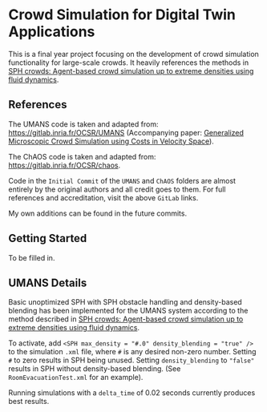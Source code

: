 # Crowd Simulation for Digital Twin Applications
This is a final year project focusing on the development of crowd simulation functionality for large-scale crowds. It heavily references the methods in [SPH crowds: Agent-based crowd simulation up to
extreme densities using fluid dynamics](https://inria.hal.science/hal-03270915/file/CAG2021-SPHCrowds%20-%20Author%20version.pdf).

## References
The UMANS code is taken and adapted from: https://gitlab.inria.fr/OCSR/UMANS (Accompanying paper: [Generalized Microscopic Crowd Simulation using Costs in Velocity Space](https://project.inria.fr/crowdscience/generalized-microscopic-crowd-simulation-using-costs-in-velocity-space-i3d-2020/)).

The ChAOS code is taken and adapted from: https://gitlab.inria.fr/OCSR/chaos.

Code in the `Initial Commit` of the `UMANS` and `ChAOS` folders are almost entirely by the original authors and all credit goes to them. For full references and accreditation, visit the above `GitLab` links.

My own additions can be found in the future commits.

## Getting Started
To be filled in.

## UMANS Details
Basic unoptimized SPH with SPH obstacle handling and density-based blending has been implemented for the UMANS system according to the method described in [SPH crowds: Agent-based crowd simulation up to
extreme densities using fluid dynamics](https://inria.hal.science/hal-03270915/file/CAG2021-SPHCrowds%20-%20Author%20version.pdf). 

To activate, add `<SPH max_density = "#.0" density_blending = "true" />` to the simulation `.xml` file, where `#` is any desired non-zero number. Setting `#` to zero results in SPH being unused. Setting `density_blending` to `"false"` results in SPH without density-based blending. (See `RoomEvacuationTest.xml` for an example).

Running simulations with a `delta_time` of 0.02 seconds currently produces best results.
